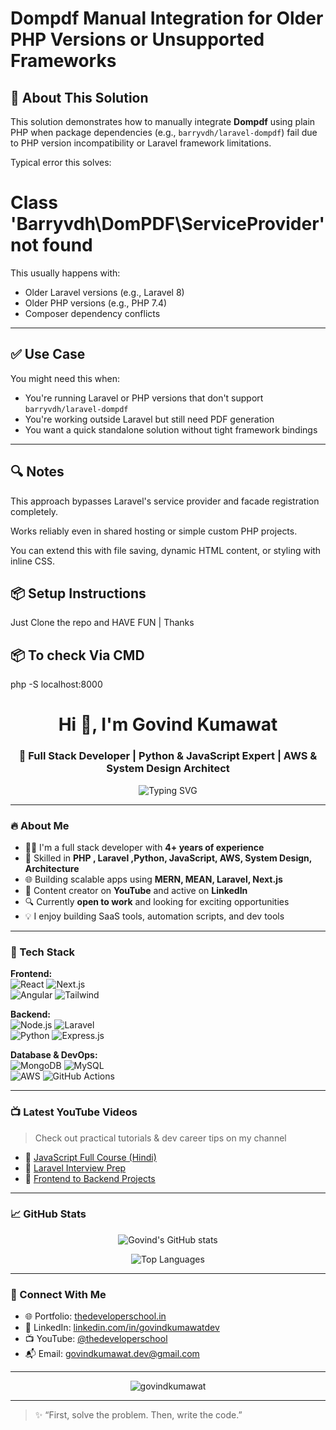 # Dompdf Manual Integration for Older PHP Versions or Unsupported Frameworks

## 🧾 About This Solution

This solution demonstrates how to manually integrate **Dompdf** using plain PHP when package dependencies (e.g., `barryvdh/laravel-dompdf`) fail due to PHP version incompatibility or Laravel framework limitations.

Typical error this solves:

# Class 'Barryvdh\DomPDF\ServiceProvider' not found

This usually happens with:

- Older Laravel versions (e.g., Laravel 8)
- Older PHP versions (e.g., PHP 7.4)
- Composer dependency conflicts

---

## ✅ Use Case

You might need this when:

- You're running Laravel or PHP versions that don't support `barryvdh/laravel-dompdf`
- You're working outside Laravel but still need PDF generation
- You want a quick standalone solution without tight framework bindings

---

## 🔍 Notes

This approach bypasses Laravel's service provider and facade registration completely.

Works reliably even in shared hosting or simple custom PHP projects.

You can extend this with file saving, dynamic HTML content, or styling with inline CSS.

## 📦 Setup Instructions

Just Clone the repo and HAVE FUN | Thanks

## 📦 To check Via CMD

php -S localhost:8000

<h1 align="center">Hi 👋, I'm Govind Kumawat</h1>
<h3 align="center">🚀 Full Stack Developer | Python & JavaScript Expert | AWS & System Design Architect</h3>

<p align="center">
  <img src="https://readme-typing-svg.demolab.com?font=Fira+Code&weight=600&pause=1000&color=00F7FF&center=true&vCenter=true&width=435&lines=Passionate+Full+Stack+Developer;Building+scalable+and+robust+apps;Python+%2B+Node.js+%2B+AWS+Lover;Open+to+work+%F0%9F%92%AA" alt="Typing SVG" />
</p>

---

### 🔥 About Me

- 👨‍💻 I'm a full stack developer with **4+ years of experience**
- 🧠 Skilled in **PHP , Laravel ,Python, JavaScript, AWS, System Design, Architecture**
- 🌐 Building scalable apps using **MERN, MEAN, Laravel, Next.js**
- 🎥 Content creator on **YouTube** and active on **LinkedIn**
- 🔍 Currently **open to work** and looking for exciting opportunities
- 💡 I enjoy building SaaS tools, automation scripts, and dev tools

---

### 🧰 Tech Stack

**Frontend:**  
![React](https://img.shields.io/badge/-React-61DAFB?style=flat-square&logo=react)
![Next.js](https://img.shields.io/badge/-Next.js-000000?style=flat-square&logo=next.js)  
![Angular](https://img.shields.io/badge/-Angular-DD0031?style=flat-square&logo=angular)
![Tailwind](https://img.shields.io/badge/-TailwindCSS-38B2AC?style=flat-square&logo=tailwind-css)

**Backend:**  
![Node.js](https://img.shields.io/badge/-Node.js-339933?style=flat-square&logo=node.js)
![Laravel](https://img.shields.io/badge/-Laravel-FF2D20?style=flat-square&logo=laravel)  
![Python](https://img.shields.io/badge/-Python-3776AB?style=flat-square&logo=python)
![Express.js](https://img.shields.io/badge/-Express.js-000000?style=flat-square&logo=express)

**Database & DevOps:**  
![MongoDB](https://img.shields.io/badge/-MongoDB-47A248?style=flat-square&logo=mongodb)
![MySQL](https://img.shields.io/badge/-MySQL-4479A1?style=flat-square&logo=mysql)  
![AWS](https://img.shields.io/badge/-AWS-232F3E?style=flat-square&logo=amazon-aws)
![GitHub Actions](https://img.shields.io/badge/-GitHub%20Actions-2088FF?style=flat-square&logo=github-actions)

---

### 📺 Latest YouTube Videos

> Check out practical tutorials & dev career tips on my channel

- 🔗 [JavaScript Full Course (Hindi)](https://www.youtube.com/@thedeveloperschool)
- 🔗 [Laravel Interview Prep](https://www.youtube.com/@thedeveloperschool)
- 🔗 [Frontend to Backend Projects](https://www.youtube.com/@thedeveloperschool)

---

### 📈 GitHub Stats

<p align="center">
  <img src="https://github-readme-stats.vercel.app/api?username=govindkumawat&show_icons=true&theme=tokyonight" alt="Govind's GitHub stats" />
</p>

<p align="center">
  <img src="https://github-readme-stats.vercel.app/api/top-langs/?username=govindkumawat&layout=compact&theme=tokyonight" alt="Top Languages" />
</p>

---

### 🤝 Connect With Me

- 🌐 Portfolio: [thedeveloperschool.in](https://thedeveloperschool.in)
- 💼 LinkedIn: [linkedin.com/in/govindkumawatdev](https://www.linkedin.com/in/govindkumawatdev)
- 📺 YouTube: [@thedeveloperschool](https://www.youtube.com/@thedeveloperschool)
- 📬 Email: govindkumawat.dev@gmail.com

---

<p align="center">
  <img src="https://komarev.com/ghpvc/?username=govindkumawat&label=Profile%20views&color=0e75b6&style=flat" alt="govindkumawat" />
</p>

---

> ✨ “First, solve the problem. Then, write the code.”
